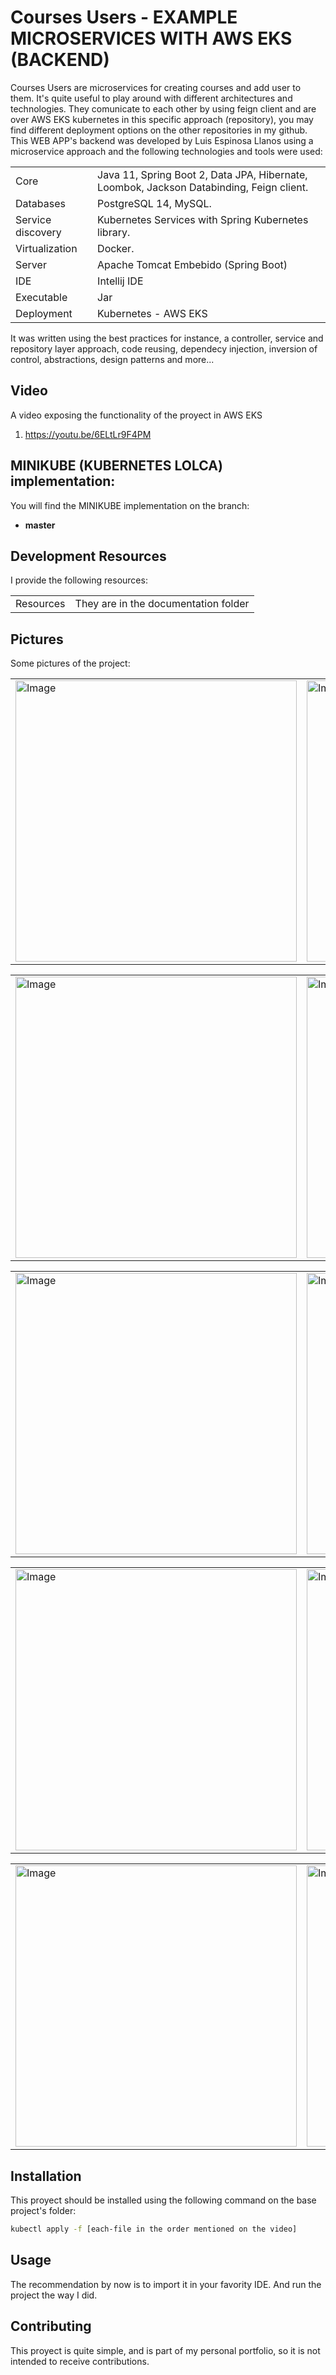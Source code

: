 # Courses Users - EXAMPLE MICROSERVICES WITH AWS EKS (BACKEND)

Courses Users are microservices for creating courses and add user to them. It's quite useful to play around with different architectures and technologies. They comunicate to each other by using feign client and are over AWS EKS kubernetes in this specific approach (repository), you may find different deployment options on the other repositories in my github. This WEB APP's backend was developed by Luis Espinosa Llanos using a microservice approach and the following technologies and tools were used: 

<table style="width:100%">
  <tr>
    <td>
  	Core	
    </td>
    <td>
  	Java 11, Spring Boot 2, Data JPA, Hibernate, Loombok, Jackson Databinding, Feign client.
    </td>
  </tr>
  <tr>
    <td>
  	Databases
    </td>
    <td>
  	PostgreSQL 14, MySQL.
    </td>
  </tr>
  <tr>
    <td>
  	Service discovery	
    </td>
    <td>
  	Kubernetes Services with Spring Kubernetes library.
    </td>
  </tr>
  <tr>
    <td>
  	Virtualization
    </td>
    <td>
  	Docker.
    </td>
  </tr>
  <tr>
    <td>
  	Server	
    </td>
    <td>
  	Apache Tomcat Embebido (Spring Boot)
    </td>
  </tr>
  <tr>
    <td>
  	IDE	
    </td>
    <td>
  	Intellij IDE
    </td>
  </tr>
  <tr>
    <td>
  	Executable	
    </td>
    <td>
  	Jar
    </td>
  </tr>
  <tr>
    <td>
  	Deployment	
    </td>
    <td>
  	Kubernetes - AWS EKS
    </td>
  </tr>
</table>

It was written using the best practices for instance, a controller, service and repository layer approach, code reusing, 
dependecy injection, inversion of control, abstractions, design patterns and more... 

## Video
A video exposing the functionality of the proyect in AWS EKS

1. https://youtu.be/6ELtLr9F4PM


## MINIKUBE (KUBERNETES LOLCA) implementation:
You will find the MINIKUBE implementation on the branch: 
- <b> master </b>

## Development Resources
I provide the following resources:

<table style="width:100%">
  <tr>
    <td>
  	Resources
    </td>
    <td>
	They are in the documentation folder 
    </td>
  </tr>
</table>



## Pictures
Some pictures of the project:

<table style="width:100%">
  <tr>
    <td>
  		<img width="450" alt="Image" src="https://user-images.githubusercontent.com/56041525/190865791-9555c28a-0a69-489f-b1d9-10030700549f.PNG">
	  </td>
    <td>
  	<img width="450" alt="Image" src="https://user-images.githubusercontent.com/56041525/190865798-becc144d-25ab-4761-be42-c5db55d63673.PNG">
    </td>
  </tr>
</table>



<table style="width:100%">
  <tr>
    <td>
  		<img width="450" alt="Image" src="https://user-images.githubusercontent.com/56041525/190865806-a4cec0e7-84c1-482d-8e08-42ce253fc363.PNG">
	  </td>
    <td>
	<img width="450" alt="Image" src="https://user-images.githubusercontent.com/56041525/190865817-fb24d9e8-985c-4303-bd68-f68e4d439b1b.PNG">
    </td>
  </tr>
</table>


<table style="width:100%">
  <tr>
    <td>
  		<img width="450" alt="Image" src="https://user-images.githubusercontent.com/56041525/190865827-7383f8b0-386d-48d9-8c92-63b58ee76e03.PNG">
	  </td>
    <td>
	<img width="450" alt="Image" src="https://user-images.githubusercontent.com/56041525/190865831-cd8539fb-76f7-4778-84fd-95ab63593e7b.PNG">
    </td>
  </tr>
</table>


<table style="width:100%">
  <tr>
    <td>
  		<img width="450" alt="Image" src="https://user-images.githubusercontent.com/56041525/190865854-78806b8b-5890-413d-91d2-d4d53b97570e.PNG">
	  </td>
    <td>
	<img width="450" alt="Image" src="https://user-images.githubusercontent.com/56041525/190865863-e3e8f8d5-6253-4068-8192-c151e86e1417.PNG">
    </td>
  </tr>
</table>



<table style="width:100%">
  <tr>
    <td>
  		<img width="450" alt="Image" src="https://user-images.githubusercontent.com/56041525/190865876-b5a52c6a-738d-4358-be0d-4a1732e0c576.PN">
	  </td>
    <td>
	<img width="450" alt="Image" src="https://user-images.githubusercontent.com/56041525/190865886-c2596471-2126-4d2e-bb43-5c447d4c3a95.PNG">
    </td>
  </tr>
</table>



## Installation

This proyect should be installed using the following command on the base project's folder:
```bash
kubectl apply -f [each-file in the order mentioned on the video]
```

## Usage
The recommendation by now is to import it in your favority IDE. And run the project the way I did.


## Contributing
This proyect is quite simple, and is part of my personal portfolio, so it is not intended to receive contributions.
